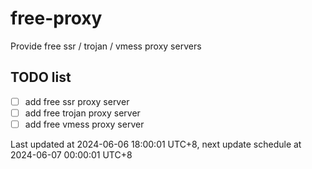 
# free-proxy
Provide free ssr / trojan / vmess proxy servers


## TODO list
- [ ] add free ssr proxy server
- [ ] add free trojan proxy server
- [ ] add free vmess proxy server

Last updated at 2024-06-06 18:00:01 UTC+8, next update schedule at 2024-06-07 00:00:01 UTC+8

